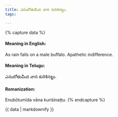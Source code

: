 ```yaml
---
title: ఎనుబోతుమీద వాన కురిశినట్టు.
tags:

---
```


{% capture data %}
#### Meaning in English:
As rain falls on a male buffalo.
Apathetic indifference.

#### Meaning in Telugu:
ఎనుబోతుమీద వాన కురిశినట్టు.

#### Romanization:
Enubōtumīda vāna kuriśinaṭṭu.
{% endcapture %}

{{ data | markdownify }}

